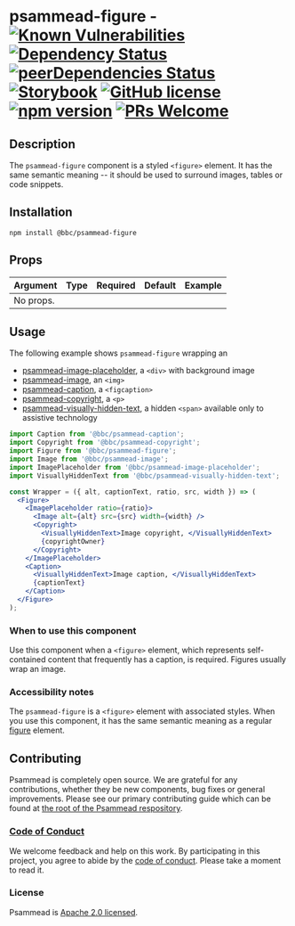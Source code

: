 # psammead-figure - [![Known Vulnerabilities](https://snyk.io/test/github/bbc/psammead/badge.svg?targetFile=packages%2Fcomponents%2Fpsammead-figure%2Fpackage.json)](https://snyk.io/test/github/bbc/psammead?targetFile=packages%2Fcomponents%2Fpsammead-figure%2Fpackage.json) [![Dependency Status](https://david-dm.org/bbc/psammead.svg?path=packages/components/psammead-figure)](https://david-dm.org/bbc/psammead?path=packages/components/psammead-figure) [![peerDependencies Status](https://david-dm.org/bbc/psammead/peer-status.svg?path=packages/components/psammead-figure)](https://david-dm.org/bbc/psammead?path=packages/components/psammead-figure&type=peer) [![Storybook](https://raw.githubusercontent.com/storybooks/brand/master/badge/badge-storybook.svg?sanitize=true)](https://bbc.github.io/psammead/?path=/story/figure--containing-image) [![GitHub license](https://img.shields.io/badge/license-Apache%202.0-blue.svg)](https://github.com/bbc/psammead/blob/latest/LICENSE) [![npm version](https://img.shields.io/npm/v/@bbc/psammead-figure.svg)](https://www.npmjs.com/package/@bbc/psammead-figure) [![PRs Welcome](https://img.shields.io/badge/PRs-welcome-brightgreen.svg)](https://github.com/bbc/psammead/blob/latest/CONTRIBUTING.md)

## Description

The `psammead-figure` component is a styled `<figure>` element. It has the same semantic meaning -- it should be used to surround images, tables or code snippets.

## Installation

`npm install @bbc/psammead-figure`

## Props

| Argument  | Type | Required | Default | Example |
| --------- | ---- | -------- | ------- | ------- |
| No props. |      |          |         |         |

## Usage

The following example shows `psammead-figure` wrapping an

- [psammead-image-placeholder](https://github.com/bbc/psammead/tree/latest/packages/components/psammead-image-placeholder), a `<div>` with background image
- [psammead-image](https://github.com/bbc/psammead/tree/latest/packages/components/psammead-image), an `<img>`
- [psammead-caption](https://github.com/bbc/psammead/tree/latest/packages/components/psammead-caption), a `<figcaption>`
- [psammead-copyright](https://github.com/bbc/psammead/tree/latest/packages/components/psammead-copyright), a `<p>`
- [psammead-visually-hidden-text](https://github.com/bbc/psammead/tree/latest/packages/components/psammead-visually-hidden-text), a hidden `<span>` available only to assistive technology

```jsx
import Caption from '@bbc/psammead-caption';
import Copyright from '@bbc/psammead-copyright';
import Figure from '@bbc/psammead-figure';
import Image from '@bbc/psammead-image';
import ImagePlaceholder from '@bbc/psammead-image-placeholder';
import VisuallyHiddenText from '@bbc/psammead-visually-hidden-text';

const Wrapper = ({ alt, captionText, ratio, src, width }) => (
  <Figure>
    <ImagePlaceholder ratio={ratio}>
      <Image alt={alt} src={src} width={width} />
      <Copyright>
        <VisuallyHiddenText>Image copyright, </VisuallyHiddenText>
        {copyrightOwner}
      </Copyright>
    </ImagePlaceholder>
    <Caption>
      <VisuallyHiddenText>Image caption, </VisuallyHiddenText>
      {captionText}
    </Caption>
  </Figure>
);
```

### When to use this component

Use this component when a `<figure>` element, which represents self-contained content that frequently has a caption, is required. Figures usually wrap an image.

<!-- ### When not to use this component -->

### Accessibility notes

The `psammead-figure` is a `<figure>` element with associated styles. When you use this component, it has the same semantic meaning as a regular [figure](https://developer.mozilla.org/en-US/docs/Web/HTML/Element/figure) element.

<!-- ## Roadmap -->

## Contributing

Psammead is completely open source. We are grateful for any contributions, whether they be new components, bug fixes or general improvements. Please see our primary contributing guide which can be found at [the root of the Psammead respository](https://github.com/bbc/psammead/blob/latest/CONTRIBUTING.md).

### [Code of Conduct](https://github.com/bbc/psammead/blob/latest/CODE_OF_CONDUCT.md)

We welcome feedback and help on this work. By participating in this project, you agree to abide by the [code of conduct](https://github.com/bbc/psammead/blob/latest/CODE_OF_CONDUCT.md). Please take a moment to read it.

### License

Psammead is [Apache 2.0 licensed](https://github.com/bbc/psammead/blob/latest/LICENSE).
